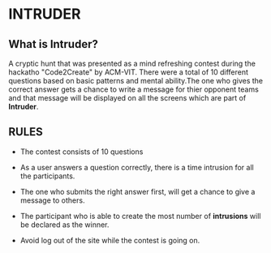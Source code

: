 # INTRUDER

## What is Intruder?
A cryptic hunt that was presented as a mind refreshing contest during the hackatho "Code2Create" by ACM-VIT.
There were a total of 10 different questions based on basic patterns and mental ability.The one who gives the correct answer gets a chance to write a message for thier opponent teams and that message will be displayed on all the screens which are part of **Intruder**.

## **RULES**

* The contest consists of 10 questions

* As a user answers a question correctly, there is a time intrusion for all the participants.

* The one who submits the right answer first, will get a chance to give a message to others.

* The participant who is able to create the most number of **intrusions** will be declared as the winner.

* Avoid log out of the site while the contest is going on.


